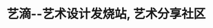 ---
description: 艺术家成名前的状态。
layout: post
results:
- artistId: 1131949907
  version: '1.0'
  primaryGenreName: Entertainment
  genreIds:
  - '6016'
  artworkUrl60: http://is4.mzstatic.com/image/thumb/Purple30/v4/99/5a/9d/995a9d9d-12e9-ce9b-bfb9-fb9f57b55b76/source/60x60bb.jpg
  minimumOsVersion: '7.0'
  appletvScreenshotUrls: &a []
  sellerName: Beijing Dian Di Culture Technology Co., Ltd.
  supportedDevices:
  - iPhone4
  - iPad2Wifi
  - iPad23G
  - iPhone4S
  - iPadThirdGen
  - iPadThirdGen4G
  - iPhone5
  - iPodTouchFifthGen
  - iPadFourthGen
  - iPadFourthGen4G
  - iPadMini
  - iPadMini4G
  - iPhone5c
  - iPhone5s
  - iPhone6
  - iPhone6Plus
  - iPodTouchSixthGen
  genres:
  - 娱乐
  currentVersionReleaseDate: '2016-08-09T00:15:42Z'
  trackName: 艺滴--艺术设计发烧站, 艺术分享社区
  isVppDeviceBasedLicensingEnabled: true
  description: 销售全球的好设计和好创意，分享艺术设计创意的人气社区。
  price: 0
  trackId: 1131949908
  releaseDate: '2016-08-09T00:15:42Z'
  advisories: *a
  screenshotUrls:
  - http://a4.mzstatic.com/us/r30/Purple18/v4/d0/22/27/d02227e2-b829-4833-d36c-130160c957f3/screen696x696.jpeg
  - http://a1.mzstatic.com/us/r30/Purple18/v4/7e/75/c8/7e75c853-eaac-78bb-96b6-7f0b09b098b3/screen696x696.jpeg
  - http://a2.mzstatic.com/us/r30/Purple20/v4/92/68/b5/9268b52b-693f-845f-206b-58ebadb747ac/screen696x696.jpeg
  artistViewUrl: https://itunes.apple.com/cn/developer/beijing-dian-di-culture-technology/id1131949907?uo=4
  primaryGenreId: 6016
  kind: software
  fileSizeBytes: '13907275'
  bundleId: cn.yididesign.yidi
  trackContentRating: 4+
  trackCensoredName: 艺滴--艺术设计发烧站, 艺术分享社区
  contentAdvisoryRating: 4+
  isGameCenterEnabled: false
  artistName: Beijing Dian Di Culture Technology Co., Ltd.
  languageCodesISO2A:
  - ZH
  - ZH
  features: *a
  wrapperType: software
  artworkUrl512: http://is4.mzstatic.com/image/thumb/Purple30/v4/99/5a/9d/995a9d9d-12e9-ce9b-bfb9-fb9f57b55b76/source/512x512bb.jpg
  artworkUrl100: http://is4.mzstatic.com/image/thumb/Purple30/v4/99/5a/9d/995a9d9d-12e9-ce9b-bfb9-fb9f57b55b76/source/100x100bb.jpg
  trackViewUrl: https://geo.itunes.apple.com/cn/app/yi-di-yi-shu-she-ji-fa-shao/id1131949908?mt=8&uo=4
  formattedPrice: 免费
  currency: CNY
  ipadScreenshotUrls: *a
category: 娱乐
tags: tag1
resultCount: 1
title: 艺滴--艺术设计发烧站, 艺术分享社区

---